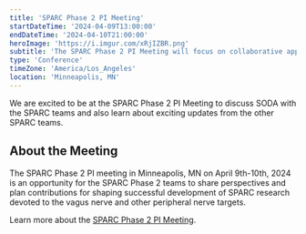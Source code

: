 ```yaml
---
title: 'SPARC Phase 2 PI Meeting'
startDateTime: '2024-04-09T13:00:00'
endDateTime: '2024-04-10T21:00:00'
heroImage: 'https://i.imgur.com/xRjIZBR.png'
subtitle: 'The SPARC Phase 2 PI Meeting will focus on collaborative approaches, learn about current considerations, explore new datasets, and discuss other key issues related to bridging the gap from biomedical information to AI.'
type: 'Conference'
timeZone: 'America/Los_Angeles'
location: 'Minneapolis, MN'
---
```


We are excited to be at the SPARC Phase 2 PI Meeting to discuss SODA with the SPARC teams and also learn about exciting updates from the other SPARC teams.

## About the Meeting

The SPARC Phase 2 PI meeting in Minneapolis, MN on April 9th-10th, 2024 is an opportunity for the SPARC Phase 2 teams to share perspectives and plan contributions for shaping successful development of SPARC research devoted to the vagus nerve and other peripheral nerve targets.

Learn more about the [SPARC Phase 2 PI Meeting](https://meetings.sparc.science/agenda).
